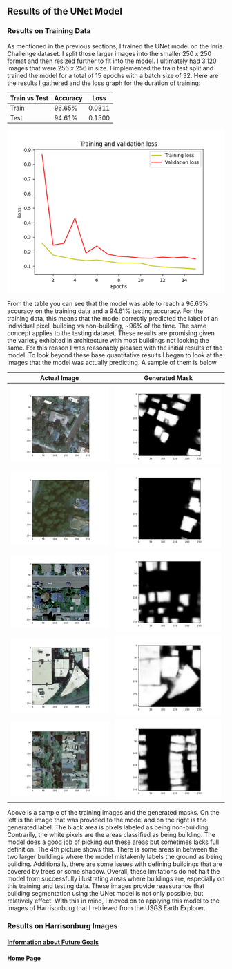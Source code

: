 ## Results of the UNet Model
### Results on Training Data
As mentioned in the previous sections, I trained the UNet model on the Inria Challenge dataset. I split those larger images into the smaller 250 x 250 format and then resized further to fit into the model. I ultimately had 3,120 images that were 256 x 256 in size. I implemented the train test split and trained the model for a total of 15 epochs with a batch size of 32. Here are the results I gathered and the loss graph for the duration of training:

| Train vs Test | Accuracy | Loss | 
| ------------- | -------- | ---- |
| Train | 96.65% | 0.0811 |
| Test | 94.61% | 0.1500 |

![Loss Graph for Training](loss_graph.png)

From the table you can see that the model was able to reach a 96.65% accuracy on the training data and a 94.61% testing accuracy. For the training data, this means that the model correctly predicted the label of an individual pixel, building vs non-building, ~96% of the time. The same concept applies to the testing dataset. These results are promising given the variety exhibited in architecture with most buildings not looking the same. For this reason I was reasonably pleased with the initial results of the model. To look beyond these base quantitative results I began to look at the images that the model was actually predicting. A sample of them is below.

<p align="center">

| Actual Image | Generated Mask | 
| ------------ | -------------- | 
| ![img.png](16_train_actual.png) | ![img.png](16_test_gen.png)|
| ![img.png](921_train_actual.png) | ![img.png](921_test_gen.png) |
| ![img.png](630_train_actual.png) | ![img.png](630_test_gen.png) |
| ![img.png](520_train_actual.png) | ![img.png](520_test_gen.png) | 
| ![img.png](410_train_actual.png) | ![img.png](410_test_gen.png) |
  
</p>

Above is a sample of the training images and the generated masks. On the left is the image that was provided to the model and on the right is the generated label. The black area is pixels labeled as being non-building. Contrarily, the white pixels are the areas classified as being building. The model does a good job of picking out these areas but sometimes lacks full definition. The 4th picture shows this. There is some areas in between the two larger buildings where the model mistakenly labels the ground as being building. Additionally, there are some issues with defining buildings that are covered by trees or some shadow. Overall, these limitations do not halt the model from successfully illustrating areas where buildings are, especially on this training and testing data. These images provide reassurance that building segmentation using the UNet model is not only possible, but relatively effect. With this in mind, I moved on to applying this model to the images of Harrisonburg that I retrieved from the USGS Earth Explorer. 
### Results on Harrisonburg Images


#### [Information about Future Goals](future.md)

#### [Home Page](README.md)
